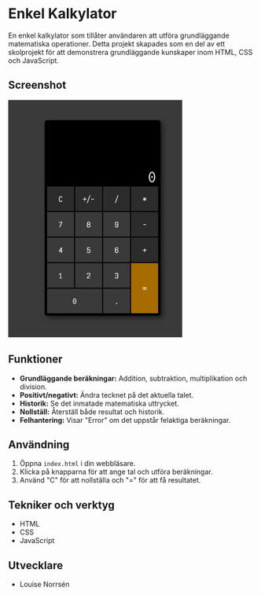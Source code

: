 # Enkel Kalkylator

En enkel kalkylator som tillåter användaren att utföra grundläggande matematiska operationer. Detta projekt skapades som en del av ett skolprojekt för att demonstrera grundläggande kunskaper inom HTML, CSS och JavaScript.

## Screenshot
![Screenshot](image.png)

## Funktioner

- **Grundläggande beräkningar:** Addition, subtraktion, multiplikation och division.
- **Positivt/negativt:** Ändra tecknet på det aktuella talet.
- **Historik:** Se det inmatade matematiska uttrycket.
- **Nollställ:** Återställ både resultat och historik.
- **Felhantering:** Visar "Error" om det uppstår felaktiga beräkningar.

## Användning

1. Öppna `index.html` i din webbläsare.
2. Klicka på knapparna för att ange tal och utföra beräkningar.
3. Använd "C" för att nollställa och "=" för att få resultatet.

## Tekniker och verktyg

- HTML
- CSS
- JavaScript

## Utvecklare

- Louise Norrsén
